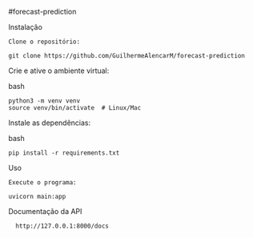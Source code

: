 #forecast-prediction

Instalação

    Clone o repositório:

    git clone https://github.com/GuilhermeAlencarM/forecast-prediction



Crie e ative o ambiente virtual:

bash

    python3 -m venv venv
    source venv/bin/activate  # Linux/Mac


Instale as dependências:

bash

    pip install -r requirements.txt

Uso

    Execute o programa:

    uvicorn main:app


Documentação da API

      http://127.0.0.1:8000/docs

